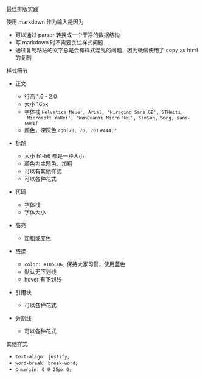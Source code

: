 最佳排版实践

使用 markdown 作为输入是因为

- 可以通过 parser 转换成一个干净的数据结构
- 写 markdown 时不需要关注样式问题
- 通过复制粘贴的文字总是会有样式混乱的问题，因为微信使用了 copy as html 的复制

样式细节

- 正文
	- 行高 1.6 - 2.0
	- 大小 16px
	- 字体栈 `Helvetica Neue', Arial, 'Hiragino Sans GB', STHeiti, 'Microsoft YaHei', 'WenQuanYi Micro Hei', SimSun, Song, sans-serif`
	- 颜色，深灰色 `rgb(70, 70, 70)` `#444;?`

- 标题
	- 大小 h1-h6 都是一种大小
	- 颜色为主题色，加粗
	- 可以有其他样式
	- 可以各种花式

- 代码
	- 字体栈
	- 字体大小

- 高亮
	- 加粗或变色

- 链接
	- `color: #105CB6;` 保持大家习惯，使用蓝色
	- 默认无下划线
	- hover 有下划线

- 引用块
	- 可以各种花式

- 分割线
	- 可以各种花式

其他样式

- `text-align: justify;`
- `word-break: break-word;`
- p `margin: 0 0 25px 0;`
